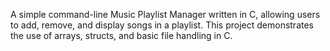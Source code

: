 A simple command-line Music Playlist Manager written in C, allowing users to add, remove, and display songs in a playlist. 
This project demonstrates the use of arrays, structs, and basic file handling in C.
